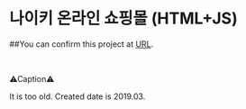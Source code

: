 # 나이키 온라인 쇼핑몰 (HTML+JS)

##You can confirm this project at <a href="korean-sh.github.io/nike/">URL</a>.

<br/>

⚠Caption⚠

It is too old. Created date is 2019.03.

